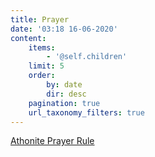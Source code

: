 ```yaml
---
title: Prayer
date: '03:18 16-06-2020'
content:
    items:
        - '@self.children'
    limit: 5
    order:
        by: date
        dir: desc
    pagination: true
    url_taxonomy_filters: true
---
```


[Athonite Prayer Rule](athonite-prayer-rule)